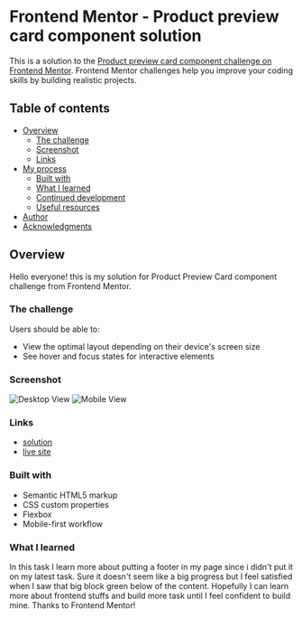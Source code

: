 # Frontend Mentor - Product preview card component solution

This is a solution to the [Product preview card component challenge on Frontend Mentor](https://www.frontendmentor.io/challenges/product-preview-card-component-GO7UmttRfa). Frontend Mentor challenges help you improve your coding skills by building realistic projects. 

## Table of contents

- [Overview](#overview)
  - [The challenge](#the-challenge)
  - [Screenshot](#screenshot)
  - [Links](#links)
- [My process](#my-process)
  - [Built with](#built-with)
  - [What I learned](#what-i-learned)
  - [Continued development](#continued-development)
  - [Useful resources](#useful-resources)
- [Author](#author)
- [Acknowledgments](#acknowledgments)

## Overview
Hello everyone! this is my solution for Product Preview Card component challenge from Frontend Mentor.

### The challenge

Users should be able to:

- View the optimal layout depending on their device's screen size
- See hover and focus states for interactive elements

### Screenshot

![Desktop View](/screenshots/desktop%20view.jpeg)
![Mobile View](/screenshots/mobile%20view.jpeg)

### Links

- [solution](https://your-solution-url.com)
- [live site](https://your-live-site-url.com)

### Built with

- Semantic HTML5 markup
- CSS custom properties
- Flexbox
- Mobile-first workflow

### What I learned

In this task I learn more about putting a footer in my page since i didn't put it on my latest task. Sure it doesn't seem like a big progress but I feel satisfied when I saw that big block green below of the content. Hopefully I can learn more about frontend stuffs and build more task until I feel confident to build mine. Thanks to Frontend Mentor!